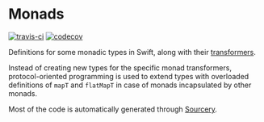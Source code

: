 # Monads
[![travis-ci](https://travis-ci.org/facile-it/Monads.svg?branch=master)](https://travis-ci.org/facile-it/Monads)
[![codecov](https://codecov.io/gh/facile-it/Monads/branch/master/graph/badge.svg)](https://codecov.io/gh/facile-it/Monads)

Definitions for some monadic types in Swift, along with their [transformers](https://en.wikipedia.org/wiki/Monad_transformer).

Instead of creating new types for the specific monad transformers, protocol-oriented programming is used to extend types with overloaded definitions of `mapT` and `flatMapT` in case of monads incapsulated by other monads.

Most of the code is automatically generated through [Sourcery](https://github.com/krzysztofzablocki/Sourcery).
